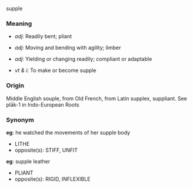 supple
### Meaning
+ _adj_: Readily bent; pliant
+ _adj_: Moving and bending with agility; limber
+ _adj_: Yielding or changing readily; compliant or adaptable

+ _vt & i_: To make or become supple

### Origin

Middle English souple, from Old French, from Latin supplex, suppliant. See plāk-1 in Indo-European Roots

### Synonym

__eg__: he watched the movements of her supple body

+ LITHE
+ opposite(s): STIFF, UNFIT

__eg__: supple leather

+ PLIANT
+ opposite(s): RIGID, INFLEXIBLE


